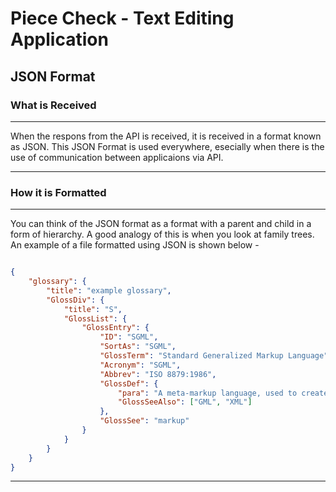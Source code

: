 # Piece Check - Text Editing Application
## JSON Format
### What is Received

----------------------------------------------------------------------------------------------------------------------------------------

When the respons from the API is received, it is received in a format known as JSON. This JSON Format is used everywhere, esecially when there is the use of communication between applicaions via API.

----------------------------------------------------------------------------------------------------------------------------------------

### How it is Formatted

----------------------------------------------------------------------------------------------------------------------------------------

You can think of the JSON format as a format with a parent and child in a form of hierarchy. A good analogy of this is when you look at family trees. An example of a file formatted using JSON is shown below - 

```JSON

{
    "glossary": {
        "title": "example glossary",
		"GlossDiv": {
            "title": "S",
			"GlossList": {
                "GlossEntry": {
                    "ID": "SGML",
					"SortAs": "SGML",
					"GlossTerm": "Standard Generalized Markup Language",
					"Acronym": "SGML",
					"Abbrev": "ISO 8879:1986",
					"GlossDef": {
                        "para": "A meta-markup language, used to create markup languages such as DocBook.",
						"GlossSeeAlso": ["GML", "XML"]
                    },
					"GlossSee": "markup"
                }
            }
        }
    }
}
```

----------------------------------------------------------------------------------------------------------------------------------------
